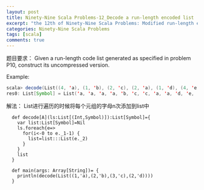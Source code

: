 ```yaml
---
layout: post
title: Ninety-Nine Scala Problems-12_Decode a run-length encoded list
excerpt: "the 12th of Ninety-Nine Scala Problems: Modified run-length encoding. scala-99题的第12道"
categories: Ninety-Nine Scala Problems
tags: [scala]
comments: true
---
```


题目要求：
Given a run-length code list generated as specified in problem P10, construct its uncompressed version.

Example:
```scala
scala> decode(List((4, 'a), (1, 'b), (2, 'c), (2, 'a), (1, 'd), (4, 'e)))
res0: List[Symbol] = List('a, 'a, 'a, 'a, 'b, 'c, 'c, 'a, 'a, 'd, 'e, 'e, 'e, 'e)
```

解法：
List进行遍历的时候将每个元组的字母n次添加到list中

```
  def decode[A](ls:List[(Int,Symbol)]):List[Symbol]={
    var list:List[Symbol]=Nil
    ls.foreach{e=>
      for(i<-0 to e._1-1) {
        list=list:::List(e._2)
      }
    }
    list
  }

  def main(args: Array[String])= {
    println(decode(List((1,'a),(2,'b),(3,'c),(2,'d))))
  }
```
